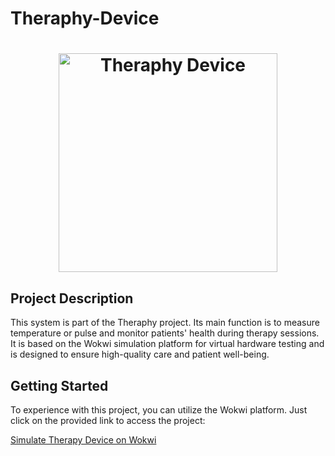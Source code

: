 # Theraphy-Device

<h1 align="center"> <img src="https://github.com/upc-pre-202302-IoTheraphy-SI572-SW71/Therapy-Device/blob/main/assets/Therapy-Device.PNG?raw=true" alt="Theraphy Device" height="350"> </h1>

## Project Description

This system is part of the Theraphy project. Its main function is to measure temperature or pulse and monitor patients' health during therapy sessions. It is based on the Wokwi simulation platform for virtual hardware testing and is designed to ensure high-quality care and patient well-being.

## Getting Started

To experience with this project, you can utilize the Wokwi platform. Just click on the provided link to access the project:

[Simulate Therapy Device on Wokwi](https://wokwi.com/projects/379133467203778561)
